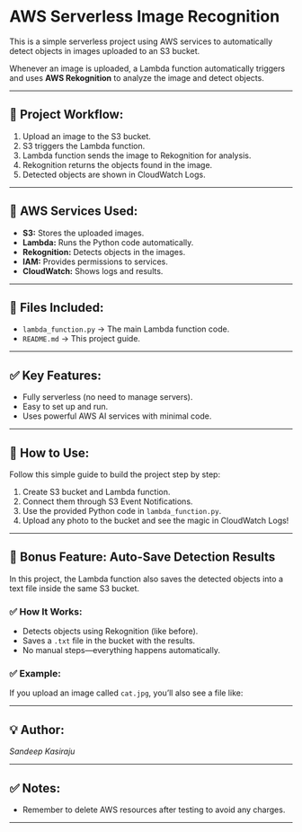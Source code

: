 # AWS Serverless Image Recognition

This is a simple serverless project using AWS services to automatically detect objects in images uploaded to an S3 bucket.

Whenever an image is uploaded, a Lambda function automatically triggers and uses **AWS Rekognition** to analyze the image and detect objects.

---

## 🚀 Project Workflow:
1. Upload an image to the S3 bucket.
2. S3 triggers the Lambda function.
3. Lambda function sends the image to Rekognition for analysis.
4. Rekognition returns the objects found in the image.
5. Detected objects are shown in CloudWatch Logs.

---

## 📂 AWS Services Used:
- **S3:** Stores the uploaded images.
- **Lambda:** Runs the Python code automatically.
- **Rekognition:** Detects objects in the images.
- **IAM:** Provides permissions to services.
- **CloudWatch:** Shows logs and results.

---

## 📄 Files Included:
- `lambda_function.py` → The main Lambda function code.
- `README.md` → This project guide.

---

## ✅ Key Features:
- Fully serverless (no need to manage servers).
- Easy to set up and run.
- Uses powerful AWS AI services with minimal code.

---

## 📝 How to Use:
Follow this simple guide to build the project step by step:
1. Create S3 bucket and Lambda function.
2. Connect them through S3 Event Notifications.
3. Use the provided Python code in `lambda_function.py`.
4. Upload any photo to the bucket and see the magic in CloudWatch Logs!

---

## 🎉 Bonus Feature: Auto-Save Detection Results

In this project, the Lambda function also saves the detected objects into a text file inside the same S3 bucket.

### ✅ How It Works:
- Detects objects using Rekognition (like before).
- Saves a `.txt` file in the bucket with the results.
- No manual steps—everything happens automatically.

### ✅ Example:
If you upload an image called `cat.jpg`, you’ll also see a file like:

---

## 💡 Author:
*Sandeep Kasiraju*

---

## ✅ Notes:
- Remember to delete AWS resources after testing to avoid any charges.

---

